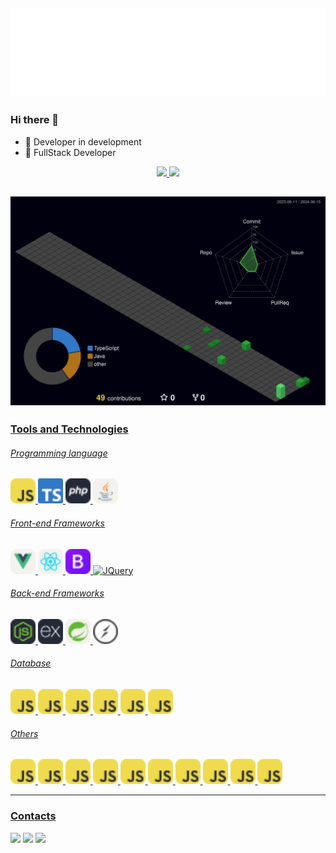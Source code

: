 ## ![Profile Contrib](./hello.svg)
### Hi there 👋

- 🚀  Developer in development
- 🎯  FullStack Developer
<div align="center">
<a href="https://github.com/cristofermorera">
<img height="150em" src="https://github-readme-stats.vercel.app/api/top-langs/?username=cristofermorera&layout=compact&langs_count=7&theme=dracula"/>
<img height="150em" src="https://github-readme-stats.vercel.app/api?username=cristofermorera&show_icons=true&theme=dracula&include_all_commits=true&count_private=true"/>
</div>

## ![Profile Contrib](./profile-3d-contrib/profile-night-green.svg)

### Tools and Technologies

###### Programming language

<p>
<img title="JavaScript" alt="JavaScript" height="40px" src="./icons/javascript.svg" />
<img title="TypeScript" alt="TypeScript" height="40px" src="./icons/typescript.svg" />
<img title="PHP" alt="PHP" height="40px" src="./icons/php.svg" />
<img title="Java" alt="Java" height="40px" src="./icons/java.svg" />
</p>

###### Front-end Frameworks
<p>
<img title="VueJS" alt="VueJS" height="40px" src="./icons/vuejs.svg" />
<img title="React" alt="React" height="40px" src="./icons/react.svg" />
<img title="Bootstrap" alt="Bootstrap" height="40px" src="./icons/bootstrap.svg" />
<img title="JQuery" alt="JQuery" height="40px" src="h./icons/jquery.svg" />
</p>

###### Back-end Frameworks
<p>
<img title="NodeJS" alt="NodeJS" height="40px" src="./icons/nodejs.svg" />
<img title="Express" alt="Express" height="40px"  src="./icons/express.svg" />
<img title="SpringBoot" alt="SpringBoot" height="40px" src="./icons/springboot.svg" />
<img title="Socket.io" alt="Socket.io" height="40px" src="./icons/socket.svg" />
</p>

###### Database
<p>
<img title="PostgreSQL" alt="PostgreSQL" height="40px" src="./icons/javascript.svg" />
<img title="Mysql" alt="Mysql" height="40px"  src="./icons/javascript.svg" />
<img title="Oracle DB" alt="Oracle DB" height="40px"  src="./icons/javascript.svg" />
<img title="SQLite" alt="SQLite" height="40px"  src="./icons/javascript.svg" />
<img title="SQLServer" alt="SQLServer" height="40px"  src="./icons/javascript.svg" />
<img title="MongoDB" alt="MongoDB" height="40px"  src="./icons/javascript.svg" />
</p>

###### Others
<p>
<img title="Gradle" alt="Gradle" height="40px"  src="./icons/javascript.svg" />
<img title="Heroku" alt="Heroku" height="40px"  src="./icons/javascript.svg" />
<img title="MaterialUI" alt="MaterialUI" height="40px"  src="./icons/javascript.svg" />
<img title="Firebase" alt="Firebase" height="40px"  src="./icons/javascript.svg" />
<img title="Docker" alt="Docker" height="40px"  src="./icons/javascript.svg" />
<img title="Git" alt="Git" height="40px"  src="./icons/javascript.svg" />
<img title="Linux" alt="Linux" height="40px" src="./icons/javascript.svg" />
<img title="Windows" alt="Windows" height="40px"  src="./icons/javascript.svg" />
<img title="Android" alt="Android" height="40px"  src="./icons/javascript.svg" />
<img title="Trello" alt="Trello" height="40px"  src="./icons/javascript.svg" />
</p>

<hr/>

### Contacts
<div>

<a href="https://instagram.com/cristofermorera" target="_blank"><img src="https://img.shields.io/badge/-Instagram-%23E4405F?style=for-the-badge&logo=instagram&logoColor=white" target="_blank"></a>
<a href = "mailto:cristofermoreradev@gmail.com"><img src="https://img.shields.io/badge/Gmail-D14836?style=for-the-badge&logo=gmail&logoColor=white" target="_blank"></a>
<a href="https://www.linkedin.com/in/cristofermorera/" target="_blank"><img src="https://img.shields.io/badge/-LinkedIn-%230077B5?style=for-the-badge&logo=linkedin&logoColor=white" target="_blank"></a>   
</div>
